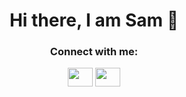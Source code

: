 <h1 align="center">Hi there, I am Sam 👋</h1>

      
<!--[![Top Langs](https://github-readme-stats.vercel.app/api/top-langs/?username=syywu)](https://github.com/anuraghazra/github-readme-stats)     -->
               

<h3 align="center">Connect with me:</h3>
<p align="center">
<a href="https://twitter.com/syywuu" target="blank"><img align="center" src="https://cdn.jsdelivr.net/npm/simple-icons@3.0.1/icons/twitter.svg" alt="" height="30" width="40" /></a>
<a href="https://www.linkedin.com/in/samantha-wu-5a2a25141/" target="blank"><img align="center" src="https://cdn.jsdelivr.net/npm/simple-icons@3.0.1/icons/linkedin.svg" alt="" height="30" width="40" /></a>
</p>


<!--
**syywu/syywu** is a ✨ _special_ ✨ repository because its `README.md` (this file) appears on your GitHub profile.

Here are some ideas to get you started:

- 🔭 I’m currently working on ...
- 🌱 I’m currently learning ...
- 👯 I’m looking to collaborate on ...
- 🤔 I’m looking for help with ...
- 💬 Ask me about ...
- 📫 How to reach me: ...
- 😄 Pronouns: ...
- ⚡ Fun fact: ...
-->

